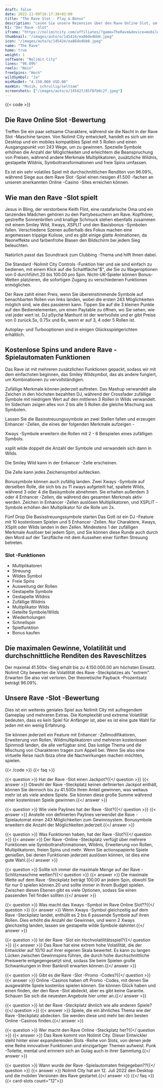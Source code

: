 ```yaml
---
draft: false
date: 2022-11-09T16:17:38+03:00
title: "The Rave Slot - Play & Bonus"
description: "Lesen Sie unsere Rezension über den Rave Online Slot, um das innovative Gameplay & Features zu entdecken. Wir zeigen Ihnen auch, wo Sie es mit dem besten Casino -Bonus spielen können."
h1: "Der Rave -Slot"
iframe: "https://nolimitcity.com/affiliates/?game=TheRave&device=mobile"
thumbnail: "/images/auto/o/145424/ea86de4bb8.jpeg"
icon: "/images/auto/o/145424/ea86de4bb8.jpeg"
name: "The Rave"
home: true
weight: 1
software: "Nolimit City"
lines: "96.09%"
reels: "Nein"
freeSpins: "Hoch"
wildSymbol: "Ja"
minMaxBet: "4.150.000 USD.00"
maxWin: "Musik, schrullig/seltsam"
screenshots: ["/images/auto/o/145427/85f8fb0c2f.jpeg"]
---
```


{{< code >}}<h2>Die Rave Online Slot -Bewertung</h2><p>Treffen Sie ein paar seltsame Charaktere, während sie die Nacht in der Rave Slot -Maschine tanzen. Von Nolimit City entwickelt, handelt es sich um ein Desktop und ein mobiles kompatibles Spiel mit 5 Rollen und einen Ausgangspunkt von 243 Wege, um zu gewinnen. Spezielle Symbole erhöhen die Anzahl der Möglichkeiten und erleichtern die Beanspruchung von Preisen, während andere Merkmale Multiplikatoren, zusätzliche Wildnis, gestapelte Wildnis, Symboltransformationen und freie Spins umfassen.</p><p>Es ist ein sehr volatiles Spiel mit durchschnittlichen Renditen von 96.09%, während Siege aus dem Rave Slot -Spiel einen riesigen 41.500 -fachen an unseren anerkannten Online -Casino -Sites erreichen können.</p><h2>Wie man den Rave -Slot spielt</h2><p>Jesus in Bling, der verstorbene Keith Flint, eine rastafarische Oma und ein tanzendes Mädchen gehören zu den Partybesuchern am Rave. Kopfhörer, gestreifte Sonnenbrillen und knallige Schmuck stehen ebenfalls zusammen mit einem Smiley Wild, Xways, XSPLIT und den Basisbonus -Symbolen fallen. Verschiedene Szenen außerhalb des Fokus machen eine angemessen trippige Kulisse, und es gibt einige glatte Animationen, da Neoneffekte und farbenfrohe Blasen den Bildschirm bei jedem Sieg beleuchten.</p><p>Natürlich passt das Soundtrack zum Clubbing -Thema und hilft Ihnen dabei.</p><p>Die Standard -Nolimit City Controls -Funktion hier und sie sind einfach zu bedienen, mit einem Klick auf die Schaltfläche"$", die Sie zu Wageroptionen von 0 durchführt.20 bis 100.00 pro Spin. Nicht-UK-Spieler können Bonus-Wetten platzieren, die sofortigen Zugang zu verschiedenen Funktionen ermöglichen.</p><p>Der Rave zahlt einen Preis, wenn Sie übereinstimmende Symbole auf benachbarten Rollen von links landen, wobei die ersten 243 Möglichkeiten möglich sind, wie dies passieren kann. Tippen Sie auf die 3 kleinen Punkte auf den Bedienelementen, um einen Paytable zu öffnen, wo Sie sehen, wie viel jeder wert ist. DJ p5ychø Manhunt ist der wertvollste und er gibt Preise von 0 zurück.5x, 0.75x und 6x, wenn er auf 3, 4 oder 5 Rollen ist.</p><p>Autoplay- und Turbooptionen sind in einigen Glücksspielgerichten erhältlich.</p><h2>Kostenlose Spins und andere Rave -Spielautomaten Funktionen</h2><p>Das Rave ist mit mehreren zusätzlichen Funktionen gepackt, sodass wir mit dem einfachsten beginnen, das Smiley Wildsymbol, das als andere fungiert, um Kombinationen zu vervollständigen.</p><p>Zufällige Merkmale können jederzeit auftreten. Das Mashup verwandelt alle Zeichen in den höchsten bezahlten DJ, während der Crossfader zufällige Symbole mit niedrigem Wert auf den mittleren 3 Rollen in Wilds verwandelt. Im Sidechain zeigen alles von 2 bis alle 5 Rollen die gleiche Mischung aus Symbolen.</p><p>Lassen Sie die Basisstreuungssymbole an zwei Stellen fallen und erzeugen Enhancer -Zellen, die eines der folgenden Merkmale aufzeigen -</p><p>Xways -Symbole erweitern die Rollen mit 2 - 6 Beispielen eines zufälligen Symbols.</p><p>xsplit wilde doppelt die Anzahl der Symbole und verwandeln sich dann in Wilds.</p><p>Die Smiley Wild kann in der Enhancer -Zelle erscheinen.</p><p>Die Zelle kann jedes Zeichensymbol aufdecken.</p><p>Bonusymbole können auch zufällig landen. Zwei Xways -Symbole auf derselben Rolle, die sich bis zu 11 xways aufgeteilt hat, spaltete Wilds, während 3 oder 4 die Basisymbole abnehmen.  Sie erhalten außerdem 3 oder 4 Enhancer -Zellen, die während des gesamten Merkmals aktiv werden. Zeichen in Enhancer -Zellen auslösen Multiplikatoren, und XSPLIT -Symbole erhöhen den Multiplikator für die Rolle um 2x.</p><p>Fünf Drop Die Basisstreuungssymbole starten Das Gott ist ein DJ -Feature mit 10 kostenlosen Spielen und 5 Enhancer -Zellen. Nur Charaktere, Xways, XSplit oder Wilds landen in den Zellen. Mindestens 1 der zufälligen Merkmale Auslöser bei jedem Spin, und Sie können diese Runde auch durch den Mord auf der Tanzfläche mit dem Aussehen einer fünften Streuung betreten.</p><h3>
Slot -Funktionen</h3><ul>
<li></span>
Multiplikatoren</li>
<li></span>
Streuung</li>
<li></span>
Wildes Symbol</li>
<li></span>
Freie Spins</li>
<li></span>
Ausweitung der Rollen</li>
<li></span>
Gestapelte Symbole</li>
<li></span>
Gestapelte Wildnis</li>
<li></span>
Zufällige Wildnis</li>
<li></span>
Multiplikator Wilds</li>
<li></span>
Geteilte Symbole/Wilds</li>
<li></span>
Wiederholungen</li>
<li></span>
Schnellspin</li>
<li></span>
Spielfunktion</li>
<li></span>
Bonus kaufen</li></ul><h2>Die maximalen Gewinne, Volatilität und durchschnittliche Renditen des Raveschlitzes</h2><p>Der maximal 41.500x -Sieg erhält bis zu 4.150.000.00 am höchsten Einsatz. Nolimit City bewerten die Volatilität des Rave -Steckplatzes als "extrem". Erwarten Sie also viel verloren. Der theoretische Payback -Prozentsatz beträgt 96.09%.</p><h2>Unsere Rave -Slot -Bewertung</h2><p>Dies ist ein weiteres geniales Spiel aus Nolimit City mit aufregendem Gameplay und mehreren Extras. Die Komplexität und extreme Volatilität bedeuten, dass es kein Spiel für Anfänger ist, aber es ist eine gute Wahl für jeden mit ein wenig Erfahrung.</p><p>Sie können jederzeit ein Feature mit Enhancer -Zellmodifikatoren, Erweiterung von Rollen, Wildmultiplikatoren und mehreren kostenlosen Spinmodi landen, die alle verfügbar sind. Das lustige Thema und die Mischung von Charakteren tragen zum Appell bei. Wenn Sie also eine virtuelle Reise nach Ibiza ohne die Nachwirkungen machen möchten, spielen.</p>
{{< /code >}}
{{< faq >}}

{{< question >}} Hat der Rave -Slot einen Jackpot?{{</ question >}}
{{< answer >}} Obwohl der Rave -Steckplatz keinen definierten Jackpot enthält, können Sie dennoch bis zu 41.500x Ihren Anteil gewinnen, was weitaus mehr ist als viele andere Spiele. Sie können diese große Summe während einer kostenlosen Spiele gewinnen.{{</ answer >}}

{{< question >}} Wie viele Paylines hat der Rave -Slot?{{</ question >}}
{{< answer >}} Anstelle von definierten Paylines verwendet die Rave -Spielautomat einen 243 Möglichkeiten zum Gewinnsystem. Bonusymbole erweitern die Anzahl der Möglichkeiten jederzeit.{{</ answer >}}

{{< question >}} Was Funktionen haben, hat der Rave -Slot?{{</ question >}}
{{< answer >}} Der Rave -Online -Steckplatz verfügt über mehrere Funktionen wie Symboltransformationen, Wildnis, Erweiterung von Rollen, Multiplikatoren, freien Spins und mehr. Wenn Sie actionspapierte Spiele genießen, bei denen Funktionen jederzeit auslösen können, ist dies eine gute Wahl.{{</ answer >}}

{{< question >}} Sollte ich immer die maximale Menge auf der Rave -Schlitzmaschine wetten?{{</ question >}}
{{< answer >}} Die maximale Wette auf dem Rave -Steckplatz beträgt 100.00 an jedem Spin, obwohl Sie für nur 0 spielen können.20 und sollte immer in Ihrem Budget spielen. Zwischen diesen Ebenen gibt es viele Optionen, sodass Sie einen passenden Teil finden sollten.{{</ answer >}}

{{< question >}} Was macht das Xways -Symbol im Rave Online Slot??{{</ question >}}
{{< answer >}} Wenn Xways -Symbol gleichzeitig auf dem Rave -Steckplatz landet, enthüllt es 2 bis 6 passende Symbole auf ihren Rollen. Dies erhöht die Anzahl der Gewinnen, und wenn 2 Xways gleichzeitig landen, lassen sie gestapelte wilde Symbole dahinter.{{</ answer >}}

{{< question >}} Ist der Rave -Slot ein Hochvolatilitätsspiel?{{</ question >}}
{{< answer >}} Das Rave hat eine extrem hohe Volatilität, die der Entwickler auf 10/10 auf ihrer eigenen Skala bewertet. Es kann zu langen Lücken zwischen Gewinnspins führen, die durch hohe durchschnittliche Preiswerte entgegengesetzt sind, sodass Sie beim Spielen große Schwankungen in Ihrer Bankroll erwarten können.{{</ answer >}}

{{< question >}} Gibt es die Rave -Slot -Promo -Codes?{{</ question >}}
{{< answer >}} Online -Casinos haben oft Promo -Codes, mit denen Sie ausgewählte Spiele kostenlos spielen können. Sie können Glück haben und einen finden, der den Rave -Slot abdeckt, aber es gibt keine Garantie. Schauen Sie sich die neuesten Angebote hier unter an.{{</ answer >}}

{{< question >}} Ist der Rave -Steckplatz ähnlich wie alle anderen Spiele?{{</ question >}}
{{< answer >}} Spiele, die ein ähnliches Thema wie der Rave -Steckplatz abdecken. Sie werden diese und mehr bei den besten Online -Casinos finden.{{</ answer >}}

{{< question >}} Wer macht den Rave Online -Steckplatz her?{{</ question >}}
{{< answer >}} Das Rave kommt von Nolimit City. Dieser Entwickler steht hinter einer expandierenden Slots -Reihe von Slots, von denen jede eine Reihe innovativer Funktionen und einzigartiger Themen aufweist. Punk -Toilette, mental und erinnern sich an Gulag auch in ihrer Sammlung.{{</ answer >}}

{{< question >}} Wann wurde der Rave -Spielautomaten freigegeben??{{</ question >}}
{{< answer >}} Nolimit City hat am 12. Juli 2022 den Desktop und die mobilen Versionen des Rave gestartet.{{</ answer >}}
{{</ faq >}}
{{< card-slots count="12">}}